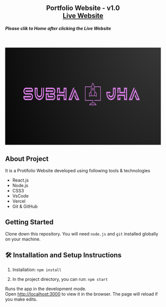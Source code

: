 <h2 align="center">
  Portfolio Website - v1.0<br/>
<a href="https://subhajha.github.io/subhaProtfolio/" target="_blank">Live Website</a> 

</h2>
<h5><strong>Please clik to Home after clicking the Live Website</strong> </h5>
<br/>

![Subha Portfolio HomePage](src/Assets/sj.png)

## About Project

It is a Protifolio Website developed using following tools & technologies<br/>

- React.js
- Node.js
- CSS3
- VsCode
- Vercel
- Git & GitHub

## Getting Started

Clone down this repository. You will need `node.js` and `git` installed globally on your machine.

## 🛠 Installation and Setup Instructions

1. Installation: `npm install`

2. In the project directory, you can run: `npm start`

Runs the app in the development mode.\
Open [http://localhost:3000](http://localhost:3000) to view it in the browser.
The page will reload if you make edits.
